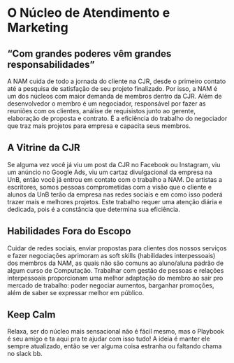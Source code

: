 # O Núcleo de Atendimento e Marketing

## “Com grandes poderes vêm grandes responsabilidades” 

A NAM cuida de todo a jornada do cliente na CJR, desde o primeiro contato até a pesquisa de satisfação de seu projeto finalizado. Por isso, a NAM é um dos núcleos com maior demanda de membros dentro da CJR. Além de desenvolvedor o membro é um negociador, responsável por fazer as reuniões com os clientes, análise de requisistos junto ao gerente, elaboração de proposta e contrato. É a eficiência do trabalho do negociador que traz mais projetos para empresa e capacita seus membros.

## A Vitrine da CJR

Se alguma vez você já viu um post da CJR no Facebook ou Instagram, viu um anúncio no Google Ads, viu um cartaz divulgacional da empresa na UnB, então você já entrou em contato com o trabalho a NAM. De artistas a escritores, somos pessoas comprometidas com a visão que o cliente e alunos da UnB terão da empresa nas redes sociais e em como isso poderá trazer mais e melhores projetos. Este trabalho requer uma atenção diária e dedicada, pois é a constância que determina sua eficiência.

## Habilidades Fora do Escopo

Cuidar de redes sociais, enviar propostas para clientes dos nossos serviços e fazer negociações aprimoram as soft skills (habilidades interpessoais) dos membros da NAM, as quais não são comuns ao aluno/aluna padrão de algum curso de Computação. Trabalhar com gestão de pessoas e relações interpessoais proporcionam uma melhor adaptação do membro ao sair pro mercado de trabalho: poder negociar aumentos, barganhar promoções, além de saber se expressar melhor em público.

## Keep Calm

Relaxa, ser do núcleo mais sensacional não é fácil mesmo, mas o Playbook é seu amigo e ta aqui pra te ajudar com isso tudo! A ideia é manter ele sempre atualizado, então se ver alguma coisa estranha ou faltando chama no slack bb.

